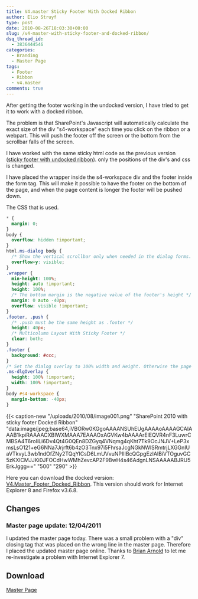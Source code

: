```yaml
---
title: V4.master Sticky Footer With Docked Ribbon
author: Elio Struyf
type: post
date: 2010-08-26T18:03:30+00:00
slug: /v4-master-with-sticky-footer-and-docked-ribbon/
dsq_thread_id:
  - 3836444546
categories:
  - Branding
  - Master Page
tags:
  - Footer
  - Ribbon
  - v4.master
comments: true
---
```


After getting the footer working in the undocked version, I have tried to get it to work with a docked ribbon.

The problem is that SharePoint's Javascript will automatically calculate the exact size of the div "s4-workspace" each time you click on the ribbon or a webpart. This will push the footer off the screen or the bottom from the scrollbar falls of the screen.<!--more-->

I have worked with the same sticky html code as the previous version ([sticky footer with undocked ribbon](http://eliostruyf.com/v4-master-sticky-footer-with-undocked-ribbon/ "sticky footer with undocked ribbon")). only the positions of the div's and css is changed.

I have placed the wrapper inside the s4-workspace div and the footer inside the form tag. This will make it possible to have the footer on the bottom of the page, and when the page content is longer the footer will be pushed down.

The CSS that is used.

```css
* {
  margin: 0;
}
body {
  overflow: hidden !important;
}
html.ms-dialog body {
  /* Show the vertical scrollbar only when needed in the dialog forms. */
  overflow-y: visible;
}
.wrapper {
  min-height: 100%;
  height: auto !important;
  height: 100%;
  /* The bottom margin is the negative value of the footer's height */
  margin: 0 auto -40px;
  overflow: visible !important;
}
.footer, .push {
  /* .push must be the same height as .footer */
  height: 40px;
  /* Multicolumn Layout With Sticky Footer */
  clear: both;
}
.footer {
  background: #ccc;
}
/* Set the dialog overlay to 100% width and Height. Otherwise the page body will show scrollbars. */
.ms-dlgOverlay {
  height: 100% !important;
  width: 100% !important;
}
body #s4-workspace {
  margin-bottom: -40px;
}
```

{{< caption-new "/uploads/2010/08/image001.png" "SharePoint 2010 with sticky footer Docked Ribbon"  "data:image/jpeg;base64,iVBORw0KGgoAAAANSUhEUgAAAAoAAAAGCAIAAAB1kpiRAAAACXBIWXMAAA7EAAAOxAGVKw4bAAAArElEQVR4nF3LuwrCMBSA4T6roIiLi6Dv4Qt4G0QEn8DZGyq4VNqmg4qKht7Tk9OcJNJV+LeP3xmsLsO121+eG6NNa7Jrjrft6b4zO3Tnx97i5FhrsaJcgNGkNWlSRmtrjLXGGnIUaVTkvyL3wb1ndOfZNy2TQqYlCsD6LmUVvuNPIlIBcQGpgEzIAlBiVTOguvGC5zKXlCMJJKi0JFOCdHwWMhZevcAP2F9BwH4s46AdgnLNSAAAAABJRU5ErkJggg==" "500" "290" >}}

Here you can download the docked version: [V4.Master_Footer_Docked_Ribbon](/uploads/2011/04/V4_Master_Footer_Docked_Ribbon.zip). This version should work for Internet Explorer 8 and Firefox v3.6.8.

## Changes

### Master page update: 12/04/2011

I updated the master page today. There was a small problem with a "div" closing tag that was placed on the wrong line in the master page. Therefore I placed the updated master page online. Thanks to [Brian Arnold](http://twitter.com/SPBrianArnold "Brian Arnold") to let me re-investigate a problem with Internet Explorer 7.

## Download

[Master Page](/uploads/2011/04/V4_Master_Footer_Docked_Ribbon.zip)